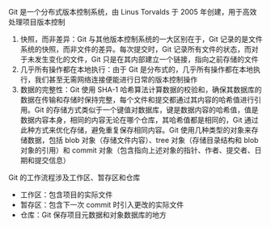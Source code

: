 Git 是一个分布式版本控制系统，由 Linus Torvalds 于 2005 年创建，用于高效处理项目版本控制

1. 快照，而非差异：Git 与其他版本控制系统的一大区别在于，Git 记录的是文件系统的快照，而非文件的差异。每次提交时，Git 记录所有文件的状态，而对于未发生变化的文件，Git 只是在其内部建立一个链接，指向之前存储的文件
2. 几乎所有操作都在本地执行：由于 Git 是分布式的，几乎所有操作都在本地执行，我们甚至无需网络连接便能进行日常的版本控制操作
3. 数据的完整性：Git 使用 SHA-1 哈希算法计算数据的校验和，确保其数据库的数据在传输和存储时保持完整，每个文件和提交都通过其内容的哈希值进行引用。Git 的存储方式类似于一个键值对数据库，键是数据内容的哈希值，值是数据内容本身，相同的内容无论在哪个仓库，其哈希值都是相同的，Git 通过此种方式来优化存储，避免重复保存相同内容。Git 使用几种类型的对象来存储数据，包括 blob 对象（存储文件内容）、tree 对象（存储目录结构和 blob 对象的引用）和 commit 对象（包含指向上述对象的指针、作者、提交者、日期和提交信息）

Git 的工作流程涉及工作区、暂存区和仓库

- 工作区：包含项目的实际文件
- 暂存区：包含下一次 commit 时引入更改的实际文件
- 仓库：Git 保存项目元数据和对象数据库的地方





